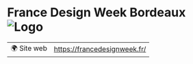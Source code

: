 # France Design Week Bordeaux ![Logo](https://example.com/logo-france-design-week-bordeaux.png)

|                                |     |
| ------------------------------ | --- |
| 🌍 Site web                    | https://francedesignweek.fr/ |
